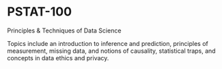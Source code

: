 # PSTAT-100
Principles &amp; Techniques of Data Science

Topics include an introduction to inference and prediction, principles of measurement, missing data, and notions of causality, statistical traps, and concepts in data ethics and privacy.
